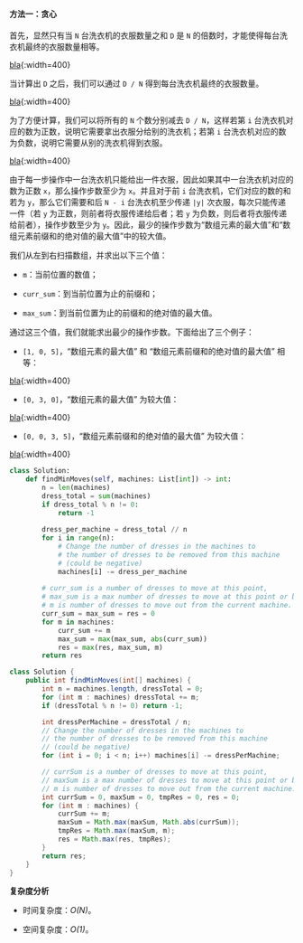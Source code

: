 #### 方法一：贪心

首先，显然只有当 `N` 台洗衣机的衣服数量之和 `D` 是 `N` 的倍数时，才能使得每台洗衣机最终的衣服数量相等。

 [bla](https://pic.leetcode-cn.com/Figures/517/could_solve2.png){:width=400}

当计算出 `D` 之后，我们可以通过 `D / N` 得到每台洗衣机最终的衣服数量。

 [bla](https://pic.leetcode-cn.com/Figures/517/distribution.png){:width=400}

为了方便计算，我们可以将所有的 `N` 个数分别减去 `D / N`，这样若第 `i` 台洗衣机对应的数为正数，说明它需要拿出衣服分给别的洗衣机；若第 `i` 台洗衣机对应的数为负数，说明它需要从别的洗衣机得到衣服。

 [bla](https://pic.leetcode-cn.com/Figures/517/to_be_removed.png){:width=400}

由于每一步操作中一台洗衣机只能给出一件衣服，因此如果其中一台洗衣机对应的数为正数 `x`，那么操作步数至少为 `x`。并且对于前 `i` 台洗衣机，它们对应的数的和若为 `y`，那么它们需要和后 `N - i` 台洗衣机至少传递 `|y|` 次衣服，每次只能传递一件（若 `y` 为正数，则前者将衣服传递给后者；若 `y` 为负数，则后者将衣服传递给前者），操作步数至少为 `y`。因此，最少的操作步数为“数组元素的最大值”和“数组元素前缀和的绝对值的最大值”中的较大值。

我们从左到右扫描数组，并求出以下三个值：

- `m`：当前位置的数值；

- `curr_sum`：到当前位置为止的前缀和；

- `max_sum`：到当前位置为止的前缀和的绝对值的最大值。

通过这三个值，我们就能求出最少的操作步数。下面给出了三个例子：

- `[1, 0, 5]`，“数组元素的最大值” 和 “数组元素前缀和的绝对值的最大值” 相等：

 [bla](https://pic.leetcode-cn.com/Figures/517/table1.png){:width=400}

- `[0, 3, 0]`，“数组元素的最大值” 为较大值：

 [bla](https://pic.leetcode-cn.com/Figures/517/table2.png){:width=400}

- `[0, 0, 3, 5]`，“数组元素前缀和的绝对值的最大值” 为较大值：

 [bla](https://pic.leetcode-cn.com/Figures/517/table3.png){:width=400}

```Python [sol1]
class Solution:
    def findMinMoves(self, machines: List[int]) -> int:
        n = len(machines)
        dress_total = sum(machines)
        if dress_total % n != 0:
            return -1
        
        dress_per_machine = dress_total // n
        for i in range(n):
            # Change the number of dresses in the machines to
            # the number of dresses to be removed from this machine
            # (could be negative)
            machines[i] -= dress_per_machine
            
        # curr_sum is a number of dresses to move at this point, 
        # max_sum is a max number of dresses to move at this point or before,
        # m is number of dresses to move out from the current machine.
        curr_sum = max_sum = res = 0
        for m in machines:
            curr_sum += m
            max_sum = max(max_sum, abs(curr_sum))
            res = max(res, max_sum, m)
        return res
```

```Java [sol1]
class Solution {
    public int findMinMoves(int[] machines) {
        int n = machines.length, dressTotal = 0;
        for (int m : machines) dressTotal += m;
        if (dressTotal % n != 0) return -1;

        int dressPerMachine = dressTotal / n;
        // Change the number of dresses in the machines to
        // the number of dresses to be removed from this machine
        // (could be negative)
        for (int i = 0; i < n; i++) machines[i] -= dressPerMachine;

        // currSum is a number of dresses to move at this point, 
        // maxSum is a max number of dresses to move at this point or before,
        // m is number of dresses to move out from the current machine.
        int currSum = 0, maxSum = 0, tmpRes = 0, res = 0;
        for (int m : machines) {
            currSum += m;
            maxSum = Math.max(maxSum, Math.abs(currSum));
            tmpRes = Math.max(maxSum, m);
            res = Math.max(res, tmpRes);
        }
        return res;
    }
}
```

**复杂度分析**

* 时间复杂度：*O(N)*。
 
* 空间复杂度：*O(1)*。
